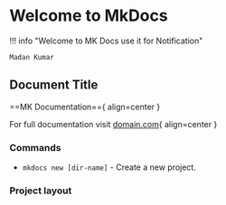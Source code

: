 # Welcome to MkDocs

<!-- !!! info inline

    Welcome to MK Docs use it for Notification -->



!!! info "Welcome to MK Docs use it for Notification"

    Madan Kumar


##  Document Title 
==MK Documentation=={ align=center }

For full documentation visit [domain.com](https://www.domain.com){ align=center }

### Commands

* `mkdocs new [dir-name]` - Create a new project.


### Project layout

